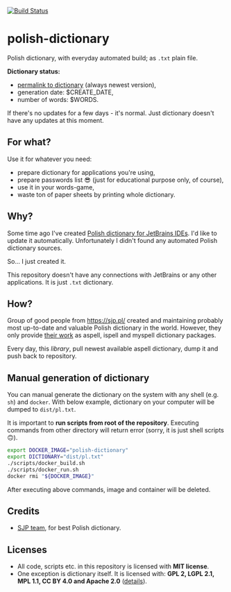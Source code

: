 [![Build Status](https://travis-ci.org/sigo/polish-dictionary.svg?branch=master)](https://travis-ci.org/sigo/polish-dictionary)


# polish-dictionary

Polish dictionary, with everyday automated build; as `.txt` plain file.

**Dictionary status:**

- [permalink to dictionary](https://raw.githubusercontent.com/sigo/polish-dictionary/master/dist/pl.txt) (always newest version),
- generation date: $CREATE_DATE,
- number of words: $WORDS.

If there's no updates for a few days - it's normal. Just dictionary doesn't have any updates at this moment.


## For what?

Use it for whatever you need:

- prepare dictionary for applications you're using,
- prepare passwords list 😎 (just for educational purpose only, of course),
- use it in your words-game,
- waste ton of paper sheets by printing whole dictionary.


## Why?

Some time ago I've created [Polish dictionary for JetBrains IDEs](https://github.com/sigo/jetbrains-polish-dictionary). I'd like to update it automatically. Unfortunately I didn't found any automated Polish dictionary sources.

So... I just created it.

This repository doesn't have any connections with JetBrains or any other applications. It is just `.txt` dictionary.


## How?

Group of good people from <https://sjp.pl/> created and maintaining probably most up-to-date and valuable Polish dictionary in the world. However, they only provide [their work](https://sjp.pl/slownik/en/) as aspell, ispell and myspell dictionary packages.

Every day, this _library_, pull newest available aspell dictionary, dump it and push back to repository.


## Manual generation of dictionary

You can manual generate the dictionary on the system with any shell (e.g. `sh`) and `docker`. With below example, dictionary on your computer will be dumped to `dist/pl.txt`.

It is important to **run scripts from root of the repository**. Executing commands from other directory will return error (sorry, it is just shell scripts 🙃).

```sh
export DOCKER_IMAGE="polish-dictionary"
export DICTIONARY="dist/pl.txt"
./scripts/docker_build.sh
./scripts/docker_run.sh
docker rmi "${DOCKER_IMAGE}"
```

After executing above commands, image and container will be deleted.


## Credits

- [SJP team](https://sjp.pl/), for best Polish dictionary.


## Licenses

- All code, scripts etc. in this repository is licensed with **MIT license**.
- One exception is dictionary itself. It is licensed with: **GPL 2, LGPL 2.1, MPL 1.1, CC BY 4.0 and Apache 2.0** ([details](https://sjp.pl/slownik/en/)).
